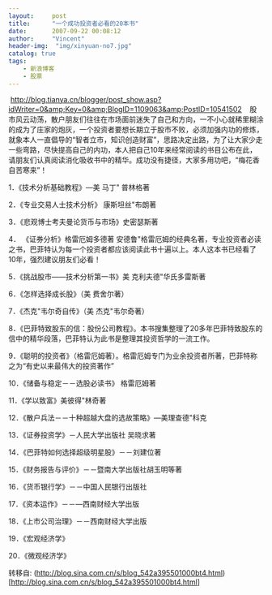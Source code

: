 ```yaml
---
layout:     post
title:      "一个成功投资者必看的20本书"
date:       2007-09-22 00:08:12
author:     "Vincent"
header-img:  "img/xinyuan-no7.jpg"
catalog: true
tags:
    - 新浪博客
    - 股票
---
```



 http://blog.tianya.cn/blogger/post_show.asp?idWriter=0&amp;Key=0&amp;BlogID=1109063&amp;PostID=10541502
  
股市风云动荡，散户朋友们往往在市场面前迷失了自己和方向，一不小心就稀里糊涂的成为了庄家的炮灰，一个投资者要想长期立于股市不败，必须加强内功的修炼，就象本人一直倡导的“智者立市，知识创造财富”，思路决定出路，为了让大家少走一些弯路，尽快提高自己的内功，本人把自己10年来经常阅读的书目公布在此，请朋友们认真阅读消化吸收书中的精华。成功没有捷径，大家多用功吧，“梅花香自苦寒来”！

1．《技术分析基础教程》―美 马丁" 普林格著

2．《专业交易人士技术分析》 康斯坦丝"布朗著

3．《悲观博士考夫曼论货币与市场》史密瑟斯著　

4．
《证券分析》格雷厄姆多德著
安德鲁"格雷厄姆的经典名著，专业投资者必读之书，巴菲特认为每一个投资者都应该阅读此书十遍以上。本人这本书已经看了10年，强烈建议朋友们必看！

5．《挑战股市――技术分析第一书》美
克利夫德"华氏多雷斯著

6．《怎样选择成长股》（美
费舍尔著）

7．《杰克"韦尔奇自传》（美 杰克"韦尔奇著）

8．《巴菲特致股东的信：股份公司教程》。本书搜集整理了20多年巴菲特致股东的信中的精华段落，巴菲特认为此书是整理其投资哲学的一流工作。

9．《聪明的投资者》（格雷厄姆著）。格雷厄姆专门为业余投资者所著，巴菲特称之为“有史以来最伟大的投资著作”

10．《储备与稳定－－选股必读书》 格雷厄姆著

11．《学以致富》美彼得"林奇著

12．《散户兵法－－十种超越大盘的选故策略》―美理查德"科克

13．《证券投资学》－人民大学出版社 吴晓求著

14．《巴菲特如何选择超级明星股》－－刘建位著

15．《财务报告与评价》－－暨南大学出版社胡玉明等著　

16．《货币银行学》－－中国人民银行出版社

17．《资本运作》－－―西南财经大学出版

18．《上市公司治理》－－西南财经大学出版

19．《宏观经济学》

20．《微观经济学》






转移自: (http://blog.sina.com.cn/s/blog_542a395501000bt4.html)[http://blog.sina.com.cn/s/blog_542a395501000bt4.html]